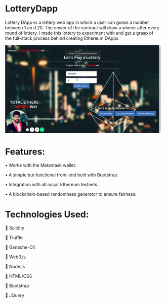 # LotteryDapp
Lottery DApp-is a lottery web app in which a user can guess a number between 1 an d 20. The onwer of the contract will draw a winner after every round of lottery. I made this lottery to experiment with and get a grasp of the full-stack process behind creating Ethereum DApps.

![](_demo.gif)

# Features:

• Works with the Metamask wallet.

• A simple but functional front-end built with Bootstrap.

• Integration with all major Ethereum testnets.

• A blockchain-based randomness generator to ensure fairness.


# Technologies Used:

 Solidity

 Truffle

 Ganache-Cli

 Web3.js

 Node.js

 HTML/CSS

 Bootstrap

 JQuery
